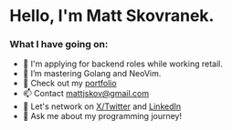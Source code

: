# Hello, I'm Matt Skovranek. 

### What I have going on:
- 🔭 I'm applying for backend roles while working retail.
- 🌱 I’m mastering Golang and NeoVim.
- 📂 Check out my [portfolio](https://skovranek.github.io/)
- 📫 Contact mattjskov@gmail.com
- 🤔 Let's network on [X/Twitter](https://twitter.com/MattSkovranek) and [LinkedIn](https://www.linkedin.com/in/matthew-skovranek-6390ba23a/)
- 💬 Ask me about my programming journey!
